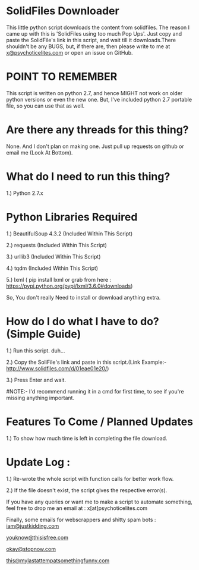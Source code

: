 # SolidFiles Downloader
This little python script downloads the content from solidfiles. The reason I came up with this is 'SolidFiles using too much Pop Ups'. Just copy and paste the SolidFile's link in this script, and wait till it downloads.There shouldn't be any BUGS, but, if there are, then please write to me at x@psychoticelites.com or open an issue on GitHub.


# POINT TO REMEMBER

This script is written on python 2.7, and hence MIGHT not work on older python versions or even the new one. But, I've included python 2.7 portable file, so you can use that as well.



# Are there any threads for this thing?

None. And I don't plan on making one. Just pull up requests on github or email me (Look At Bottom).


# What do I need to run this thing?

1.) Python 2.7.x

# Python Libraries Required

1.) BeautifulSoup 4.3.2 (Included Within This Script)

2.) requests (Included Within This Script)

3.) urllib3 (Included Within This Script)

4.) tqdm (Included Within This Script)

5.) lxml ( pip install lxml or grab from here : https://pypi.python.org/pypi/lxml/3.6.0#downloads)

So, You don't really Need to install or download anything extra.


# How do I do what I have to do? (Simple Guide)

1.) Run this script. duh...

2.) Copy the SoliFile's link and paste in this script.(Link Example:- http://www.solidfiles.com/d/01eae01e20/)

3.) Press Enter and wait.

#NOTE:- I'd recommend running it in a cmd for first time, to see if you're missing anything important.


# Features To Come / Planned Updates

1.) To show how much time is left in completing the file download.


# Update Log :

1.) Re-wrote the whole script with function calls for better work flow.

2.) If the file doesn't exist, the script gives the respective error(s).


If you have any queries or want me to make a script to automate something, feel free to drop me an email at :
x[at]psychoticelites.com

Finally, some emails for webscrappers and shitty spam bots :
iam@justkidding.com

youknow@thisisfree.com

okay@stopnow.com

this@mylastattempatsomethingfunny.com
